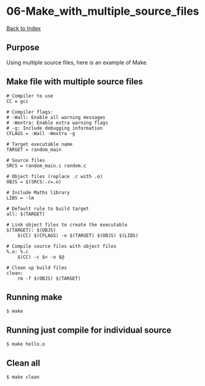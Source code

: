 # 06-Make_with_multiple_source_files

[Back to Index](../README.md)

## Purpose

Using multiple source files,
here is an example of Make.

## Make file with multiple source files

    # Compiler to use
    CC = gcc
    
    # Compiler flags:
    # -Wall: Enable all warning messages
    # -Wextra: Enable extra warning flags
    # -g: Include debugging information
    CFLAGS = -Wall -Wextra -g
    
    # Target executable name
    TARGET = random_main
    
    # Source files
    SRCS = random_main.c random.c
    
    # Object files (replace .c with .o)
    OBJS = $(SRCS:.c=.o)
    
    # Include Maths library
    LIBS = -lm
    
    # Default rule to build target
    all: $(TARGET)
    
    # Link object files to create the executable
    $(TARGET): $(OBJS)
        $(CC) $(CFLAGS) -o $(TARGET) $(OBJS) $(LIBS)
    
    # Compile source files with object files
    %.o: %.c
        $(CC) -c $< -o $@
    
    # Clean up build files
    clean:
        rm -f $(OBJS) $(TARGET)


## Running make

    $ make

## Running just compile for individual source

    $ make hello.o

## Clean all

    $ make clean





